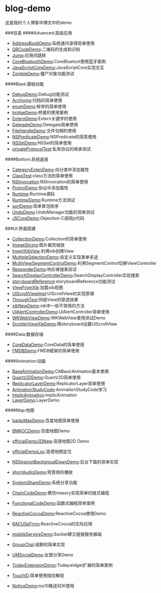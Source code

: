 # blog-demo
这是我的个人博客中博文中的demo

###目录
####Advanced:高级应用
* [AddressBookDemo](AddressBookDemo):系统通讯录得简单使用
* [QRCodeDemo](QRCodeDemo):二维码的生成和识别
* [Jump](Jump):应用间跳转
* [CoreBluetoothDemo](CoreBluetoothDemo):CoreBluetoot使用蓝牙案例
* [JavaScriptCoreDemo](JavaScriptCoreDemo):JavaScriptCore实现交互
* [ZombieDemo](ZombieDemo):僵尸对象功能测试

####Base:基础功能
* [DebugDemo](DebugDemo):Debug功能测试
* [Archiving](Archiving):归档的简单使用
* [enumDemo](enumDemo):枚举的简单使用
* [bridgeDemo](bridgeDemo):桥接的使用案例
* [ExternDemo](ExternDemo):Extern关键字的使用
* [DelegateDemo](DelegateDemo):Delegate简单使用
* [FileHandleDemo](FileHandleDemo):文件句柄的使用
* [NSPredicateDemo](NSPredicateDemo):NSPredicate的简答使用
* [NSSetDemo](NSSetDemo):NSSet的简单使用
* [privateProtocolTest](privateProtocolTest):私有协议的继承测试

####Bottom:系统底层
* [CategoryExtenDemo](CategoryExtenDemo):向分类中添加属性
* [ClassTest](ClassTest):class方法的简单使用
* [NSInvocation](NSInvocation):NSInvocation的简单使用
* [ProtrolDemo](ProtrolDemo):协议中添加属性
* [Runtime](Runtime):Runtime源码
* [RuntimeDemo](RuntimeDemo):Runtime方法测试
* [sortDemo](sortDemo):简单冒泡排序
* [UndoDemo](UndoDemo):UndoManager功能的简单测试
* [JSCoreDemo](JSCoreDemo):Objective-C调用js代码

###UI:界面搭建
* [CollectionDemo](CollectionDemo):Collection的简单使用
* [ImageSlicing](ImageSlicing):图片裁剪缩放
* [InsertXibView](InsertXibView):利用xib创建View
* [MultipleSelectionDemo](MultipleSelectionDemo):自定义实现表单多选
* [MultiViewSegmentControlDemo](MultiViewSegmentControlDemo):利用SegmentControl切换ViewController
* [ResponderDemo](ResponderDemo):响应者链条验证
* [SearchDisplayControllerDemo](SearchDisplayController):SearchDisplayController实现搜索
* [storyboardReference](storyboardReference):storyboardReference功能测试
* [ViewFromXib](ViewFromXib):加载xib视图
* [UIScrollViewImpl](UIScrollViewImpl):UIScrollView的实现原理
* [ThroughTest](ThroughTest):同级View的穿透效果
* [xibNewDemo](xibNewDemo):xib中一些不常用的方法
* [UIAlertControllerDemo](UIAlertControllerDemo):UIAlertController简单使用
* [WKWebViewDemo](WKWebViewDemo):WKWebView使用测试Demo
* [ScrollerViewXibDemo](ScrollerViewXibDemo):用storyboard设置UIScrollView

####Data:数据存储
* [CoreDataDemo](CoreDataDemo):CoreData的简单使用
* [FMDBDemo](FMDBDemo):FMDB框架的简单使用

####Animation:动画
* [BaseAnimationDemo](BaseAnimationDemo):CABasicAnimation基本使用
* [Quartz2DDemo](Quartz2DDemo):Quartz2D简单使用
* [ReplicatorLayerDemo](ReplicatorLayerDemo):ReplicatorLayer简单使用
* [AnimationStudyCode](AnimationStudyCode):AnimationStudyCode学习
* [implicAnimation](implicAnimation):implicAnimation
* [LayerDemo](LayerDemo):LayerDemo

####Map:地图
* [baiduMapDemo](baiduMapDemo):百度地图简单使用
* [BMKOCDemo](BMKOCDemo):百度地图Demo
* [officialDemo2DNew](officialDemo2DNew):高德地图2D Demo
* [officialDemoLoc](officialDemoLoc):高德地图定位

* [NSSessionBackgroudDownDemo](NSSessionBackgroudDownDemo):后台下载的简单实现


* [shortAudioDemo](shortAudioDemo):短音频的播放
* [SystemShareDemo](SystemShareDemo):系统分享功能
* [ChainCodeDemo](ChainCodeDemo):模仿masory实现简单的链式编程
* [FunctionalCodeDemo](FunctionalCodeDemo):函数式编程简单案例
* [ReactiveCocoaDemo](ReactiveCocoaDemo):ReactiveCocoa使用Demo
* [RACUSeFrmo](RACUSeFrmo):ReactiveCocoa的实际应用
* [mobileServiceDemo](mobileServiceDemo):Socket建立链接服务器端
* [GroupChat](GroupChat):组聊的简单实现


* [UMSocialDemo](UMSocialDemo):友盟分享Demo
* [TodayExtensionDemo](TodayExtensionDemo):Todaywidget扩展的简单案例
* [TouchID](TouchID):简单使用指纹解锁

* [NoticeDemo](NoticeDemo):ios10推送SDK使用
